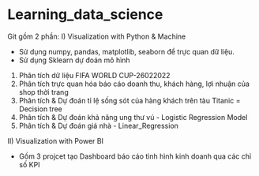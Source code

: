 # Learning_data_science
Git gồm 2 phần:
I) Visualization with Python & Machine

- Sử dụng numpy, pandas, matplotlib, seaborn để trực quan dữ liệu.
- Sử dụng Sklearn dự đoán mô hình 

1. Phân tích dữ liệu FIFA WORLD CUP-26022022
2. Phân tích trực quan hóa báo cáo doanh thu, khách hàng, lợi nhuận của shop thời trang
3. Phân tích & Dự đoán tỉ lệ sống sót của hàng khách trên tàu Titanic = Decision tree
4. Phân tích & Dự đoán khả năng ung thư vú - Logistic Regression Model
5. Phân tích & Dự đoán giá nhà - Linear_Regression

II) Visualization with Power BI
- Gồm 3 projcet tạo Dashboard báo cáo tình hình kinh doanh qua các chỉ số KPI

 
